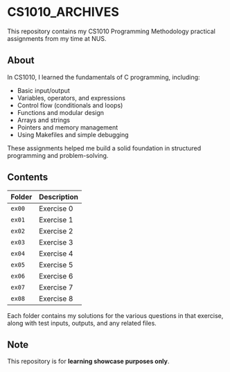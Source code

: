 # CS1010_ARCHIVES #

This repository contains my CS1010 Programming Methodology practical assignments from my time at NUS.

## About ##

In CS1010, I learned the fundamentals of C programming, including:
- Basic input/output
- Variables, operators, and expressions
- Control flow (conditionals and loops)
- Functions and modular design
- Arrays and strings
- Pointers and memory management
- Using Makefiles and simple debugging

These assignments helped me build a solid foundation in structured programming and problem-solving.

## Contents ##

| Folder | Description                     |
| ------ | ------------------------------- |
| `ex00` | Exercise 0                      |
| `ex01` | Exercise 1                      |
| `ex02` | Exercise 2                      |
| `ex03` | Exercise 3                      |
| `ex04` | Exercise 4                      |
| `ex05` | Exercise 5                      |
| `ex06` | Exercise 6                      |
| `ex07` | Exercise 7                      |
| `ex08` | Exercise 8                      |

Each folder contains my solutions for the various questions in that exercise, along with test inputs, outputs, and any related files.

## Note ##

This repository is for **learning showcase purposes only**.

